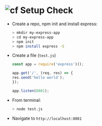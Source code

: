 ![cf](http://i.imgur.com/7v5ASc8.png) Setup Check
====

* Create a repo, npm init and install express:

	```sh
	> mkdir my-express-app
	> cd my-express-app
	> npm init
	> npm install express -S
	```
* Create a file (`test.js`)

	```js
	const app = require('express')();

	app.get('/', (req, res) => {
	res.send('hello world');
	});

	app.listen(8081);
	```

* From terminal:

	```sh
	> node test.js
	```

* Navigate to `http://localhost:8081`